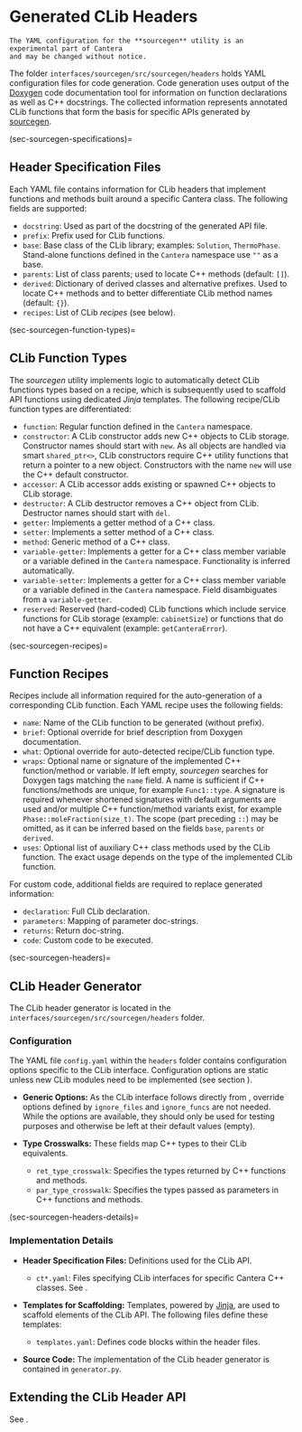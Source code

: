 # Generated CLib Headers

```{caution}
The YAML configuration for the **sourcegen** utility is an experimental part of Cantera
and may be changed without notice.
```

The folder `interfaces/sourcegen/src/sourcegen/headers` holds YAML configuration files
for code generation. Code generation uses output of the
[Doxygen](https://www.doxygen.org) code documentation tool for information on function
declarations as well as C++ docstrings. The collected information
represents annotated CLib functions that form the basis for specific APIs generated by
[sourcegen](sourcegen).

(sec-sourcegen-specifications)=
## Header Specification Files

Each YAML file contains information for CLib headers that implement functions and
methods built around a specific Cantera class. The following fields are supported:

- `docstring`: Used as part of the docstring of the generated API file.
- `prefix`: Prefix used for CLib functions.
- `base`: Base class of the CLib library; examples: `Solution`, `ThermoPhase`.
    Stand-alone functions defined in the `Cantera` namespace use `""` as a base.
- `parents`: List of class parents; used to locate C++ methods (default: `[]`).
- `derived`: Dictionary of derived classes and alternative prefixes. Used to locate C++
    methods and to better differentiate CLib method names (default: `{}`).
- `recipes`: List of CLib *recipes* (see below).

(sec-sourcegen-function-types)=
## CLib Function Types

The *sourcegen* utility implements logic to automatically detect CLib functions types
based on a recipe, which is subsequently used to scaffold API functions using dedicated
*Jinja* templates. The following recipe/CLib function types are differentiated:

- `function`: Regular function defined in the `Cantera` namespace.
- `constructor`: A CLib constructor adds new C++ objects to CLib storage. Constructor
    names should start with `new`. As all objects are handled via smart `shared_ptr<>`,
    CLib constructors require C++ utility functions that return a pointer to a new
    object. Constructors with the name `new` will use the C++ default constructor.
- `accessor`: A CLib accessor adds existing or spawned C++ objects to CLib storage.
- `destructor`: A CLib destructor removes a C++ object from CLib. Destructor names
    should start with `del`.
- `getter`: Implements a getter method of a C++ class.
- `setter`: Implements a setter method of a C++ class.
- `method`: Generic method of a C++ class.
- `variable-getter`: Implements a getter for a C++ class member variable or a variable
    defined in the `Cantera` namespace. Functionality is inferred automatically.
- `variable-setter`: Implements a getter for a C++ class member variable or a variable
    defined in the `Cantera` namespace. Field disambiguates from a `variable-getter`.
- `reserved`: Reserved (hard-coded) CLib functions which include service functions for
    CLib storage (example: `cabinetSize`) or functions that do not have
    a C++ equivalent (example: `getCanteraError`).

(sec-sourcegen-recipes)=
## Function Recipes

Recipes include all information required for the auto-generation of a corresponding
CLib function. Each YAML recipe uses the following fields:

- `name`: Name of the CLib function to be generated (without prefix).
- `brief`: Optional override for brief description from Doxygen documentation.
- `what`: Optional override for auto-detected recipe/CLib function type.
- `wraps`: Optional name or signature of the implemented C++ function/method or
    variable. If left empty, *sourcegen* searches for Doxygen tags matching the `name`
    field. A name is sufficient if C++ functions/methods are unique, for example
    `Func1::type`. A signature is required whenever shortened signatures with default
    arguments are used and/or multiple C++ function/method variants exist, for example
    `Phase::moleFraction(size_t)`. The scope (part preceding `::`) may be omitted, as
    it can be inferred based on the fields `base`, `parents` or `derived`.
- `uses`: Optional list of auxiliary C++ class methods used by the CLib function. The
    exact usage depends on the type of the implemented CLib function.

For custom code, additional fields are required to replace generated information:

- `declaration`: Full CLib declaration.
- `parameters`: Mapping of parameter doc-strings.
- `returns`: Return doc-string.
- `code`: Custom code to be executed.

(sec-sourcegen-headers)=
## CLib Header Generator

The CLib header generator is located in the `interfaces/sourcegen/src/sourcegen/headers`
folder.

### Configuration

The YAML file `config.yaml` within the `headers` folder contains configuration options
specific to the CLib interface. Configuration options are static unless new CLib
modules need to be implemented (see section [](sec-sourcegen-clib-extend)).

- **Generic Options:** As the CLib interface follows directly from
  [](sec-sourcegen-specifications), override options defined by `ignore_files` and
  `ignore_funcs` are not needed. While the options are available, they should only be
  used for testing purposes and otherwise be left at their default values (empty).

- **Type Crosswalks:** These fields map C++ types to their CLib equivalents.

    - `ret_type_crosswalk`: Specifies the types returned by C++ functions and methods.
    - `par_type_crosswalk`: Specifies the types passed as parameters in C++ functions
      and methods.

(sec-sourcegen-headers-details)=
### Implementation Details

- **Header Specification Files:** Definitions used for the CLib API.

    - `ct*.yaml`: Files specifying CLib interfaces for specific Cantera C++
      classes. See [](sec-sourcegen-specifications).

- **Templates for Scaffolding:** Templates, powered by
  [Jinja](https://jinja.palletsprojects.com), are used to scaffold elements of the CLib
  API. The following files define these templates:

    - `templates.yaml`: Defines code blocks within the header files.

- **Source Code:** The implementation of the CLib header generator is contained in
  `generator.py`.

## Extending the CLib Header API

See [](sec-sourcegen-clib-extend).
